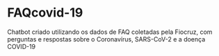 # FAQcovid-19
Chatbot criado utilizando os dados de FAQ coletadas pela Fiocruz, com perguntas e respostas sobre o Coronavírus, SARS-CoV-2 e a doença COVID-19
